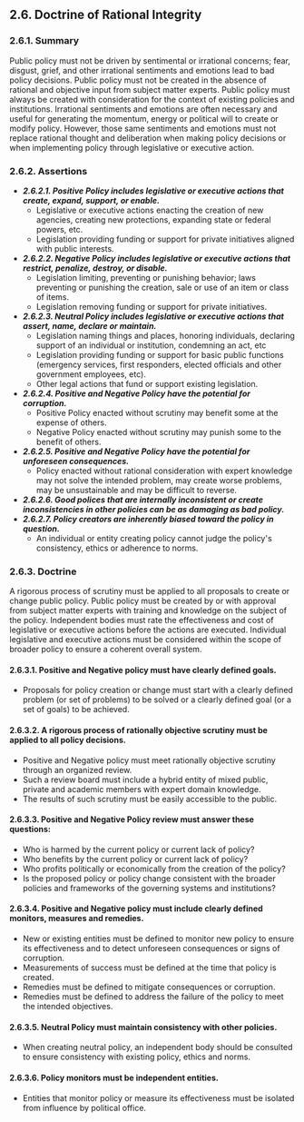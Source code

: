 2.6. Doctrine of Rational Integrity
---------------------------------

### 2.6.1. Summary
Public policy must not be driven by sentimental or irrational concerns; fear, disgust, grief, and other irrational sentiments and emotions lead to bad policy decisions.  Public policy must not be created in the absence of rational and objective input from subject matter experts.  Public policy must always be created with consideration for the context of existing policies and institutions.  Irrational sentiments and emotions are often necessary and useful for generating the momentum, energy or political will to create or modify policy.  However, those same sentiments and emotions must not replace rational thought and deliberation when making policy decisions or when implementing policy through legislative or executive action.

### 2.6.2. Assertions
-  *__2.6.2.1. Positive Policy includes legislative or executive actions that create, expand, support, or enable.__*
      -  Legislative or executive actions enacting the creation of new agencies, creating new protections, expanding state or federal powers, etc.
      -  Legislation providing funding or support for private initiatives aligned with public interests.
-  *__2.6.2.2. Negative Policy includes legislative or executive actions that restrict, penalize, destroy, or disable.__*
      -  Legislation limiting, preventing or punishing behavior; laws preventing or punishing the creation, sale or use of an item or class of items.
      -  Legislation removing funding or support for private initiatives.
-  *__2.6.2.3. Neutral Policy includes legislative or executive actions that assert, name, declare or maintain.__*
      -  Legislation naming things and places, honoring individuals, declaring support of an individual or institution, condemning an act, etc
      -  Legislation providing funding or support for basic public functions (emergency services, first responders, elected officials and other government employees, etc).
      -  Other legal actions that fund or support existing legislation.
-  *__2.6.2.4. Positive and Negative Policy have the potential for corruption.__*
      -  Positive Policy enacted without scrutiny may benefit some at the expense of others.
      -  Negative Policy enacted without scrutiny may punish some to the benefit of others.
-  *__2.6.2.5. Positive and Negative Policy have the potential for unforeseen consequences.__*
      -  Policy enacted without rational consideration with expert knowledge may not solve the intended problem, may create worse problems, may be unsustainable and may be difficult to reverse.
-  *__2.6.2.6. Good polices that are internally inconsistent or create inconsistencies in other policies can be as damaging as bad policy.__*
-  *__2.6.2.7. Policy creators are inherently biased toward the policy in question.__*
      -  An individual or entity creating policy cannot judge the policy's consistency, ethics or adherence to norms.

### 2.6.3. Doctrine
A rigorous process of scrutiny must be applied to all proposals to create or change public policy.  Public policy must be created by or with approval from subject matter experts with training and knowledge on the subject of the policy.  Independent bodies must rate the effectiveness and cost of legislative or executive actions before the actions are executed.  Individual legislative and executive actions must be considered within the scope of broader policy to ensure a coherent overall system.

#### 2.6.3.1. Positive and Negative policy must have clearly defined goals.
-  Proposals for policy creation or change must start with a clearly defined problem (or set of problems) to be solved or a clearly defined goal (or a set of goals) to be achieved.

#### 2.6.3.2. A rigorous process of rationally objective scrutiny must be applied to all policy decisions.
-  Positive and Negative policy must meet rationally objective scrutiny through an organized review.
-  Such a review board must include a hybrid entity of mixed public, private and academic members with expert domain knowledge.
-  The results of such scrutiny must be easily accessible to the public.

#### 2.6.3.3. Positive and Negative Policy review must answer these questions:
-  Who is harmed by the current policy or current lack of policy?
-  Who benefits by the current policy or current lack of policy?
-  Who profits politically or economically from the creation of the policy?
-  Is the proposed policy or policy change consistent with the broader policies and frameworks of the governing systems and institutions?

#### 2.6.3.4. Positive and Negative policy must include clearly defined monitors, measures and remedies.
-  New or existing entities must be defined to monitor new policy to ensure its effectiveness and to detect unforeseen consequences or signs of corruption.
-  Measurements of success must be defined at the time that policy is created.
-  Remedies must be defined to mitigate consequences or corruption.
-  Remedies must be defined to address the failure of the policy to meet the intended objectives.

#### 2.6.3.5. Neutral Policy must maintain consistency with other policies.
-  When creating neutral policy, an independent body should be consulted to ensure consistency with existing policy, ethics and norms.

#### 2.6.3.6. Policy monitors must be independent entities.
-  Entities that monitor policy or measure its effectiveness must be isolated from influence by political office.

